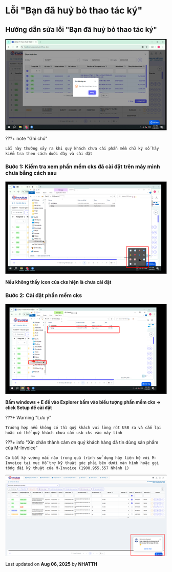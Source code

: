 # **Lỗi "Bạn đã huỷ bỏ thao tác ký"**

## **Hướng dẫn sửa lỗi "Bạn đã huỷ bỏ thao tác ký"**

![Hình 1](../../../assets/images/invoice2/2.0_CKS-huy-bo-thao-tac-ky_1.png "Hãy bấm vào để xem rõ hơn")

???+ note "Ghi chú"

    Lỗi này thường xảy ra khi quý khách chưa cài phần mềm chữ ký số hãy kiểm tra theo cách dưới đây và cài đặt

### Bước 1: Kiểm tra xem phần mềm cks đã cài đặt trên máy mình chưa bằng cách sau

![Hình 2](../../../assets/images/invoice2/2.0_CKS-huy-bo-thao-tac-ky_2.png "Hãy bấm vào để xem rõ hơn")

**Nếu không thấy icon của cks hiện là chưa cài đặt**

### Bước 2: Cài đặt phần mềm cks

![Hình 3](../../../assets/images/invoice2/2.0_CKS-huy-bo-thao-tac-ky_3.png "Hãy bấm vào để xem rõ hơn")

**Bấm windows + E để vào Explorer bấm vào biểu tượng phần mềm cks -> click Setup để cài đặt**

???+ Warning "Lưu ý"

    Trường hợp nếu không có thì quý khách vui lòng rút USB ra và cắm lại hoặc có thể quý khách chưa cắm usb cks vào máy tính

???+ info "Xin chân thành cảm ơn quý khách hàng đã tin dùng sản phẩm của M-Invoice"

    Có bất kỳ vướng mắc nào trong quá trình sử dụng hãy liên hệ với M-Invoice tại mục Hỗ trợ kỹ thuật góc phải bên dưới màn hình hoặc gọi tổng đài kỹ thuật của M-Invoice (1900.955.557 Nhánh 1)

![Hình 5](../../../assets/images/invoice2/hotro.png "Hãy bấm vào để xem rõ hơn")

<div class="last-updated">Last updated on <strong>Aug 06, 2025</strong> by <strong>NHATTH</strong></div>
